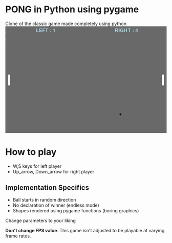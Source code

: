 # PONG in Python using pygame
Clone of the classic game made completely using python
![Preview](/Screenshot.png)

# How to play
- W,S keys for left player
- Up_arrow, Down_arrow for right player

## Implementation Specifics
- Ball starts in random direction
- No declaration of winner (endless mode)
- Shapes rendered using pygame functions (boring graphics)

Change parameters to your liking

**Don't change FPS value**. This game isn't adjusted to be playable at varying frame rates.

